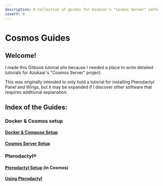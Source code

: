 ```yaml
---
description: A collection of guides for Azukaar's "Cosmos Server" software
coverY: 0
---
```


# Cosmos Guides

## Welcome!

I made this Gitbook tutorial site because I needed a place to write detailed tutorials for Azukaar's "Cosmos Server" project.

This was originally intended to only hold a tutorial for installing Pterodactyl Panel and Wings, but it may be expanded if I discover other software that requires additional explanation.

##

## Index of the Guides:

### Docker & Cosmos setup

#### [Docker & Compose Setup](broken-reference)

#### [Cosmos Server Setup](broken-reference)

###

### Pterodactyl®

#### [Pterodactyl Setup](broken-reference) (in Cosmos)

#### [Using Pterodactyl](broken-reference)
